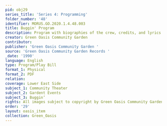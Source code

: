 ```yaml
---
pid: obj29
series_title: 'Series 4: Programming'
folder_number: '48'
identifier: MORUS.GO.2020.1.4.48.003
title: Buggin' Program
description: Program with biographies of the crew, credits, and lyrics for Buggin’
creator: Green Oasis Community Garden
contributor:
publisher: 'Green Oasis Community Garden '
source: 'Green Oasis Community Garden Records '
_date: '1990'
language: English
type: Program/Play Bill
format_1: Physical
format_2: PDF
relation:
coverage: Lower East Side
subject_1: Community Theater
subject_2: Gardent Events
subject_3: Buggin’
rights: All images subject to copyright by Green Oasis Community Garden, Inc.
order: '29'
layout: oasis_item
collection: Green_Oasis
---
```

